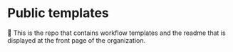 # Public templates

👋 This is the repo that contains workflow templates and the readme that is displayed at the front page of the organization. 

